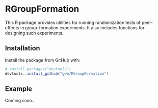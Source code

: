 
# RGroupFormation

<!-- badges: start -->
<!-- badges: end -->

This R package provides utilities for running randomization tests of peer-effects 
in group-formation experiments. It also includes functions for designing such 
experiments.

## Installation

Install the package from GitHub with:
``` r
# install.packages("devtools")
devtools::install_github("gwb/RGroupFormation")
```

## Example

Coming soon..

